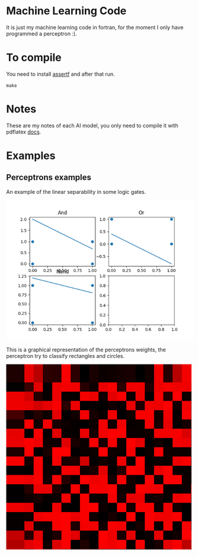# Machine Learning Code
It is just my machine learning code in fortran, for the moment I only have programmed a perceptron :).
# To compile
You need to install [assertf](https://github.com/alecksandr26/assert-fortran/blob/main/README.md) and after that run.
```
make
```
# Notes
These are my notes of each AI model, you only need to compile it with pdflatex [docs](https://github.com/alecksandr26/fortran-ml/tree/main/docs).

# Examples
## Perceptrons examples
An example of the linear separability in some logic gates.

![logic_gates](assets/logic_gates.png)

This is a graphical representation of the perceptrons weights, the perceptron try to classify rectangles and circles.

![brain](assets/brain.png)
